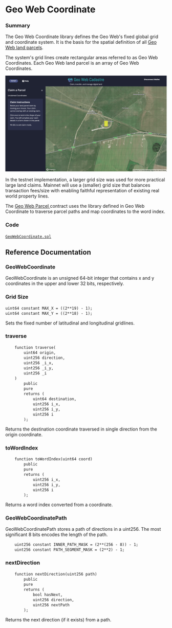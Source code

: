 # Geo Web Coordinate

### Summary

The Geo Web Coordinate library defines the Geo Web's fixed global grid and coordinate system. It is the basis for the spatial definition of all [Geo Web land parcels](../../concepts/digital-land.md).

The system's grid lines create rectangular areas referred to as Geo Web Coordinates. Each Geo Web land parcel is an array of Geo Web Coordinates.

![A single Geo Web Coordinate \(yellow rectangle\) on the Kovan testnet](../../.gitbook/assets/geo-web-coordinate.png)

In the testnet implementation, a larger grid size was used for more practical large land claims. Mainnet will use a \(smaller\) grid size that balances transaction fees/size with enabling faithful representation of existing real world property lines.

The [Geo Web Parcel ](geo-web-parcel.md)contract uses the library defined in Geo Web Coordinate to traverse parcel paths and map coordinates to the word index.

### Code

[`GeoWebCoordinate.sol`](https://github.com/Geo-Web-Project/core-contracts/blob/master/contracts/GeoWebCoordinate.sol)

## Reference Documentation

### GeoWebCoordinate

GeoWebCoordinate is an unsigned 64-bit integer that contains x and y coordinates in the upper and lower 32 bits, respectively.

### Grid Size

```text
uint64 constant MAX_X = ((2**19) - 1);
uint64 constant MAX_Y = ((2**18) - 1);
```

Sets the fixed number of latitudinal and longitudinal gridlines.

### traverse

```text
    function traverse(
        uint64 origin,
        uint256 direction,
        uint256 _i_x,
        uint256 _i_y,
        uint256 _i
    )
        public
        pure
        returns (
            uint64 destination,
            uint256 i_x,
            uint256 i_y,
            uint256 i
        );
```

Returns the destination coordinate traversed in single direction from the origin coordinate.

### toWordIndex

```text
    function toWordIndex(uint64 coord)
        public
        pure
        returns (
            uint256 i_x,
            uint256 i_y,
            uint256 i
        );
```

Returns a word index converted from a coordinate.

### GeoWebCoordinatePath

GeoWebCoordinatePath stores a path of directions in a uint256. The most significant 8 bits encodes the length of the path.

```text
    uint256 constant INNER_PATH_MASK = (2**(256 - 8)) - 1;
    uint256 constant PATH_SEGMENT_MASK = (2**2) - 1;
```

### nextDirection

```text
    function nextDirection(uint256 path)
        public
        pure
        returns (
            bool hasNext,
            uint256 direction,
            uint256 nextPath
        );
```

Returns the next direction \(if it exists\) from a path.

